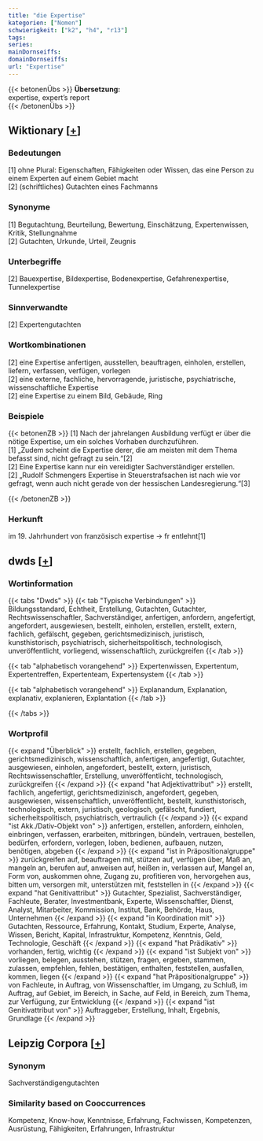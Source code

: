 ```yaml
---
title: "die Expertise"
kategorien: ["Nomen"]
schwierigkeit: ["k2", "h4", "r13"]
tags:
series:
mainDornseiffs:
domainDornseiffs:
url: "Expertise"
---
```


{{< betonenÜbs >}}
**Übersetzung:**  
expertise, expert’s report  
{{< /betonenÜbs >}}

## Wiktionary [[+](https://de.wiktionary.org/wiki/Expertise)]

### Bedeutungen
[1] ohne Plural: Eigenschaften, Fähigkeiten oder Wissen, das eine Person zu einem Experten auf einem Gebiet macht  
[2] (schriftliches) Gutachten eines Fachmanns  

### Synonyme
[1] Begutachtung, Beurteilung, Bewertung, Einschätzung, Expertenwissen, Kritik, Stellungnahme  
[2] Gutachten, Urkunde, Urteil, Zeugnis  

### Unterbegriffe
[2] Bauexpertise, Bildexpertise, Bodenexpertise, Gefahrenexpertise, Tunnelexpertise  

### Sinnverwandte
[2] Expertengutachten  

### Wortkombinationen
[2] eine Expertise anfertigen, ausstellen, beauftragen, einholen, erstellen, liefern, verfassen, verfügen, vorlegen  
[2] eine externe, fachliche, hervorragende, juristische, psychiatrische, wissenschaftliche Expertise  
[2] eine Expertise zu einem Bild, Gebäude, Ring  

### Beispiele
{{< betonenZB >}}
[1] Nach der jahrelangen Ausbildung verfügt er über die nötige Expertise, um ein solches Vorhaben durchzuführen.  
[1] „Zudem scheint die Expertise derer, die am meisten mit dem Thema befasst sind, nicht gefragt zu sein.“[2]  
[2] Eine Expertise kann nur ein vereidigter Sachverständiger erstellen.  
[2] „Rudolf Schmengers Expertise in Steuerstrafsachen ist nach wie vor gefragt, wenn auch nicht gerade von der hessischen Landesregierung.“[3]  

{{< /betonenZB >}}
### Herkunft
im 19. Jahrhundert von französisch expertise → fr entlehnt[1]  



## dwds [[+](https://www.dwds.de/wb/Expertise)]

### Wortinformation
{{< tabs "Dwds" >}}
{{< tab "Typische Verbindungen" >}}
Bildungsstandard, Echtheit, Erstellung, Gutachten, Gutachter, Rechtswissenschaftler, Sachverständiger, anfertigen, anfordern, angefertigt, angefordert, ausgewiesen, bestellt, einholen, erstellen, erstellt, extern, fachlich, gefälscht, gegeben, gerichtsmedizinisch, juristisch, kunsthistorisch, psychiatrisch, sicherheitspolitisch, technologisch, unveröffentlicht, vorliegend, wissenschaftlich, zurückgreifen
{{< /tab >}}

{{< tab "alphabetisch vorangehend" >}}
Expertenwissen, Expertentum, Expertentreffen, Expertenteam, Expertensystem
{{< /tab >}}

{{< tab "alphabetisch vorangehend" >}}
Explanandum, Explanation, explanativ, explanieren, Explantation
{{< /tab >}}

{{< /tabs >}}

### Wortprofil
{{< expand "Überblick" >}} erstellt, fachlich, erstellen, gegeben, gerichtsmedizinisch, wissenschaftlich, anfertigen, angefertigt, Gutachter, ausgewiesen, einholen, angefordert, bestellt, extern, juristisch, Rechtswissenschaftler, Erstellung, unveröffentlicht, technologisch, zurückgreifen {{< /expand >}}
{{< expand "hat Adjektivattribut" >}} erstellt, fachlich, angefertigt, gerichtsmedizinisch, angefordert, gegeben, ausgewiesen, wissenschaftlich, unveröffentlicht, bestellt, kunsthistorisch, technologisch, extern, juristisch, geologisch, gefälscht, fundiert, sicherheitspolitisch, psychiatrisch, vertraulich {{< /expand >}}
{{< expand "ist Akk./Dativ-Objekt von" >}} anfertigen, erstellen, anfordern, einholen, einbringen, verfassen, erarbeiten, mitbringen, bündeln, vertrauen, bestellen, bedürfen, erfordern, vorlegen, loben, bedienen, aufbauen, nutzen, benötigen, abgeben {{< /expand >}}
{{< expand "ist in Präpositionalgruppe" >}} zurückgreifen auf, beauftragen mit, stützen auf, verfügen über, Maß an, mangeln an, berufen auf, anweisen auf, heißen in, verlassen auf, Mangel an, Form von, auskommen ohne, Zugang zu, profitieren von, hervorgehen aus, bitten um, versorgen mit, unterstützen mit, feststellen in {{< /expand >}}
{{< expand "hat Genitivattribut" >}} Gutachter, Spezialist, Sachverständiger, Fachleute, Berater, Investmentbank, Experte, Wissenschaftler, Dienst, Analyst, Mitarbeiter, Kommission, Institut, Bank, Behörde, Haus, Unternehmen {{< /expand >}}
{{< expand "in Koordination mit" >}} Gutachten, Ressource, Erfahrung, Kontakt, Studium, Experte, Analyse, Wissen, Bericht, Kapital, Infrastruktur, Kompetenz, Kenntnis, Geld, Technologie, Geschäft {{< /expand >}}
{{< expand "hat Prädikativ" >}} vorhanden, fertig, wichtig {{< /expand >}}
{{< expand "ist Subjekt von" >}} vorliegen, belegen, ausstehen, stützen, fragen, ergeben, stammen, zulassen, empfehlen, fehlen, bestätigen, enthalten, feststellen, ausfallen, kommen, liegen {{< /expand >}}
{{< expand "hat Präpositionalgruppe" >}} von Fachleute, in Auftrag, von Wissenschaftler, im Umgang, zu Schluß, im Auftrag, auf Gebiet, im Bereich, in Sache, auf Feld, in Bereich, zum Thema, zur Verfügung, zur Entwicklung {{< /expand >}}
{{< expand "ist Genitivattribut von" >}} Auftraggeber, Erstellung, Inhalt, Ergebnis, Grundlage {{< /expand >}}

## Leipzig Corpora [[+](https://corpora.uni-leipzig.de/en/res?word=Expertise&corpusId=deu_newscrawl-public_2018)]


### Synonym
Sachverständigengutachten


### Similarity based on Cooccurrences
Kompetenz, Know-how, Kenntnisse, Erfahrung, Fachwissen, Kompetenzen, Ausrüstung, Fähigkeiten, Erfahrungen, Infrastruktur

